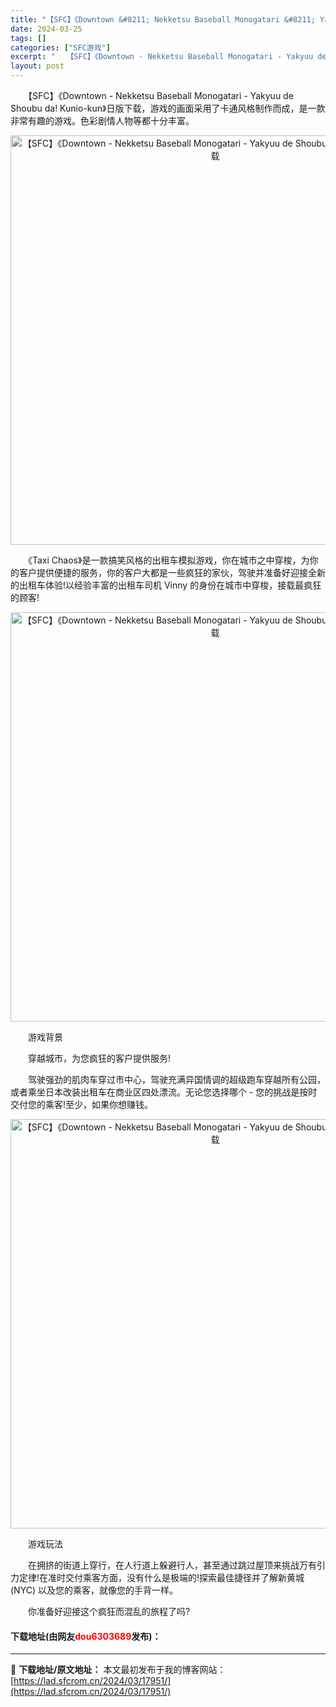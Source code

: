 ```yaml
---
title: "【SFC】《Downtown &#8211; Nekketsu Baseball Monogatari &#8211; Yakyuu de Shoubu da! Kunio-kun》日版下载"
date: 2024-03-25
tags: []
categories: ["SFC游戏"]
excerpt: "　　【SFC】《Downtown - Nekketsu Baseball Monogatari - Yakyuu de Shoubu da! Kunio-kun》日版下载，游戏的画面采用了卡通风格制作而成，是一款非常有趣的游戏。色彩剧情人物等都十分丰富。 　　《Taxi Chaos》是一款搞笑风格的&hellip;"
layout: post
---
```


 <p>　　【SFC】《Downtown - Nekketsu Baseball Monogatari - Yakyuu de Shoubu da! Kunio-kun》日版下载，游戏的画面采用了卡通风格制作而成，是一款非常有趣的游戏。色彩剧情人物等都十分丰富。</p> <p align="center"><img align="" border="0" src="https://lad.sfcrom.cn/wp-content/uploads/2024/03/20240324_6600b553abfbd.png" width="655" alt="【SFC】《Downtown - Nekketsu Baseball Monogatari - Yakyuu de Shoubu da! Kunio-kun》日版下载" /></p> <p>　　《Taxi Chaos》是一款搞笑风格的出租车模拟游戏，你在城市之中穿梭，为你的客户提供便捷的服务，你的客户大都是一些疯狂的家伙，驾驶并准备好迎接全新的出租车体验!以经验丰富的出租车司机 Vinny 的身份在城市中穿梭，接载最疯狂的顾客!</p> <p align="center"><img align="" border="0" src="https://lad.sfcrom.cn/wp-content/uploads/2024/03/20240324_6600b5554a624.png" width="655" alt="【SFC】《Downtown - Nekketsu Baseball Monogatari - Yakyuu de Shoubu da! Kunio-kun》日版下载" /></p> <p>　　游戏背景</p> <p>　　穿越城市，为您疯狂的客户提供服务!</p> <p>　　驾驶强劲的肌肉车穿过市中心，驾驶充满异国情调的超级跑车穿越所有公园，或者乘坐日本改装出租车在商业区四处漂流。无论您选择哪个 - 您的挑战是按时交付您的乘客!至少，如果你想赚钱。</p> <p align="center"><img align="" border="0" src="https://lad.sfcrom.cn/wp-content/uploads/2024/03/20240324_6600b556e9746.png" width="655" alt="【SFC】《Downtown - Nekketsu Baseball Monogatari - Yakyuu de Shoubu da! Kunio-kun》日版下载" /></p> <p>　　游戏玩法</p> <p>　　在拥挤的街道上穿行，在人行道上躲避行人，甚至通过跳过屋顶来挑战万有引力定律!在准时交付乘客方面，没有什么是极端的!探索最佳捷径并了解新黄城 (NYC) 以及您的乘客，就像您的手背一样。</p> <p>　　你准备好迎接这个疯狂而混乱的旅程了吗?</p> <p><h4>下载地址(由网友<font color="red">dou6303689</font>发布)：</h4></p> 

---
📖 **下载地址/原文地址：** 本文最初发布于我的博客网站：[https://lad.sfcrom.cn/2024/03/17951/](https://lad.sfcrom.cn/2024/03/17951/)
